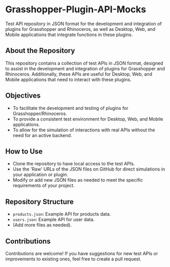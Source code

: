 # Grasshopper-Plugin-API-Mocks
Test API repository in JSON format for the development and integration of plugins for Grasshopper and Rhinoceros, as well as Desktop, Web, and Mobile applications that integrate functions in these plugins.

## About the Repository
This repository contains a collection of test APIs in JSON format, designed to assist in the development and integration of plugins for Grasshopper and Rhinoceros. Additionally, these APIs are useful for Desktop, Web, and Mobile applications that need to interact with these plugins.

## Objectives
- To facilitate the development and testing of plugins for Grasshopper/Rhinoceros.
- To provide a consistent test environment for Desktop, Web, and Mobile applications.
- To allow for the simulation of interactions with real APIs without the need for an active backend.

## How to Use
- Clone the repository to have local access to the test APIs.
- Use the 'Raw' URLs of the JSON files on GitHub for direct simulations in your application or plugin.
- Modify or add new JSON files as needed to meet the specific requirements of your project.

## Repository Structure
- `products.json`: Example API for products data.
- `users.json`: Example API for user data.
- (Add more files as needed).

## Contributions
Contributions are welcome! If you have suggestions for new test APIs or improvements to existing ones, feel free to create a pull request.
